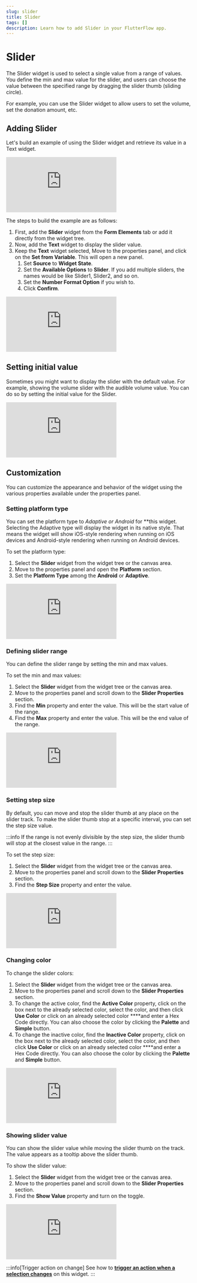 ```yaml
---
slug: slider
title: Slider
tags: []
description: Learn how to add Slider in your FlutterFlow app.
---
```


# Slider

The Slider widget is used to select a single value from a range of values. You define the min and max value for the slider, and users can choose the value between the specified range by dragging the slider thumb (sliding circle).

For example, you can use the Slider widget to allow users to set the volume, set the donation amount, etc.

## Adding Slider

Let's build an example of using the Slider widget and retrieve its value in a Text widget.

<div style={{
    position: 'relative',
    paddingBottom: 'calc(35.67989417989418% + 41px)', // Keeps the aspect ratio and additional padding
    height: 0,
    width: '100%'}}>
    <iframe 
        src="https://demo.arcade.software/G5dcYFeajqmKcN5a68Fu?embed&show_copy_link=true"
        title=""
        style={{
            position: 'absolute',
            top: 0,
            left: 0,
            width: '100%',
            height: '100%',
            colorScheme: 'light'
        }}
        frameborder="0"
        loading="lazy"
        webkitAllowFullScreen
        mozAllowFullScreen
        allowFullScreen
        allow="clipboard-write">
    </iframe>
</div>
<p></p>

The steps to build the example are as follows:

1. First, add the **Slider** widget from the **Form Elements** tab or add it directly from the widget tree.
2. Now, add the **Text** widget to display the slider value.
3. Keep the **Text** widget selected, Move to the properties panel, and click on the **Set from Variable**. This will open a new panel.
    1. Set **Source** to **Widget State**.
    2. Set the **Available Options** to **Slider**. If you add multiple sliders, the names would be like Slider1, Slider2, and so on.
    3. Set the **Number Format Option** if you wish to.
    4. Click **Confirm**.

<div style={{
    position: 'relative',
    paddingBottom: 'calc(56.67989417989418% + 41px)', // Keeps the aspect ratio and additional padding
    height: 0,
    width: '100%'}}>
    <iframe 
        src="https://demo.arcade.software/7pg64sKF7KzKK1TzmY8a?embed&show_copy_link=true"
        title=""
        style={{
            position: 'absolute',
            top: 0,
            left: 0,
            width: '100%',
            height: '100%',
            colorScheme: 'light'
        }}
        frameborder="0"
        loading="lazy"
        webkitAllowFullScreen
        mozAllowFullScreen
        allowFullScreen
        allow="clipboard-write">
    </iframe>
</div>
<p></p>

## Setting initial value

Sometimes you might want to display the slider with the default value. For example, showing the volume slider with the audible volume value. You can do so by setting the initial value for the Slider.

<div style={{
    position: 'relative',
    paddingBottom: 'calc(56.67989417989418% + 41px)', // Keeps the aspect ratio and additional padding
    height: 0,
    width: '100%'}}>
    <iframe 
        src="https://demo.arcade.software/dwdXqb2mLwZ3ShwQdjN1?embed&show_copy_link=true"
        title=""
        style={{
            position: 'absolute',
            top: 0,
            left: 0,
            width: '100%',
            height: '100%',
            colorScheme: 'light'
        }}
        frameborder="0"
        loading="lazy"
        webkitAllowFullScreen
        mozAllowFullScreen
        allowFullScreen
        allow="clipboard-write">
    </iframe>
</div>
<p></p>

## Customization

You can customize the appearance and behavior of the widget using the various properties available under the properties panel.

### Setting platform type

You can set the platform type to *Adaptive or Android* for **this widget. Selecting the Adaptive type will display the widget in its native style. That means the widget will show iOS-style rendering when running on iOS devices and Android-style rendering when running on Android devices.

To set the platform type:

1. Select the **Slider** widget from the widget tree or the canvas area.
2. Move to the properties panel and open the **Platform** section.
3. Set the **Platform Type** among the **Android** or **Adaptive**.

<div style={{
    position: 'relative',
    paddingBottom: 'calc(56.67989417989418% + 41px)', // Keeps the aspect ratio and additional padding
    height: 0,
    width: '100%'}}>
    <iframe 
        src="https://demo.arcade.software/S15LCQAKU5VvcgDZOXVA?embed&show_copy_link=true"
        title=""
        style={{
            position: 'absolute',
            top: 0,
            left: 0,
            width: '100%',
            height: '100%',
            colorScheme: 'light'
        }}
        frameborder="0"
        loading="lazy"
        webkitAllowFullScreen
        mozAllowFullScreen
        allowFullScreen
        allow="clipboard-write">
    </iframe>
</div>
<p></p>

### Defining slider range

You can define the slider range by setting the min and max values.

To set the min and max values:

1. Select the **Slider** widget from the widget tree or the canvas area.
2. Move to the properties panel and scroll down to the **Slider Properties** section.
3. Find the **Min** property and enter the value. This will be the start value of the range.
4. Find the **Max** property and enter the value. This will be the end value of the range.

<div style={{
    position: 'relative',
    paddingBottom: 'calc(56.67989417989418% + 41px)', // Keeps the aspect ratio and additional padding
    height: 0,
    width: '100%'}}>
    <iframe 
        src="https://demo.arcade.software/Z4sBW9iUwIOB4as0y3XH?embed&show_copy_link=true"
        title=""
        style={{
            position: 'absolute',
            top: 0,
            left: 0,
            width: '100%',
            height: '100%',
            colorScheme: 'light'
        }}
        frameborder="0"
        loading="lazy"
        webkitAllowFullScreen
        mozAllowFullScreen
        allowFullScreen
        allow="clipboard-write">
    </iframe>
</div>
<p></p>

### Setting step size

By default, you can move and stop the slider thumb at any place on the slider track. To make the slider thumb stop at a specific interval, you can set the step size value.

:::info
If the range is not evenly divisible by the step size, the slider thumb will stop at the closest value in the range.
:::

To set the step size:

1. Select the **Slider** widget from the widget tree or the canvas area.
2. Move to the properties panel and scroll down to the **Slider Properties** section.
3. Find the **Step Size** property and enter the value.


<div style={{
    position: 'relative',
    paddingBottom: 'calc(56.67989417989418% + 41px)', // Keeps the aspect ratio and additional padding
    height: 0,
    width: '100%'}}>
    <iframe 
        src="https://demo.arcade.software/vcXVcyvrLoDeTKHacqaj?embed&show_copy_link=true"
        title=""
        style={{
            position: 'absolute',
            top: 0,
            left: 0,
            width: '100%',
            height: '100%',
            colorScheme: 'light'
        }}
        frameborder="0"
        loading="lazy"
        webkitAllowFullScreen
        mozAllowFullScreen
        allowFullScreen
        allow="clipboard-write">
    </iframe>
</div>
<p></p>

### Changing color

To change the slider colors:

1. Select the **Slider** widget from the widget tree or the canvas area.
2. Move to the properties panel and scroll down to the **Slider Properties** section.
3. To change the active color, find the **Active Color** property, click on the box next to the already selected color, select the color, and then click **Use Color** or click on an already selected color ****and enter a Hex Code directly. You can also choose the color by clicking the **Palette** and **Simple** button.
4. To change the inactive color, find the **Inactive Color** property, click on the box next to the already selected color, select the color, and then click **Use Color** or click on an already selected color ****and enter a Hex Code directly. You can also choose the color by clicking the **Palette** and **Simple** button.

<div style={{
    position: 'relative',
    paddingBottom: 'calc(56.67989417989418% + 41px)', // Keeps the aspect ratio and additional padding
    height: 0,
    width: '100%'}}>
    <iframe 
        src="https://demo.arcade.software/GTK1gx13TYLBuowLjTk6?embed&show_copy_link=true"
        title=""
        style={{
            position: 'absolute',
            top: 0,
            left: 0,
            width: '100%',
            height: '100%',
            colorScheme: 'light'
        }}
        frameborder="0"
        loading="lazy"
        webkitAllowFullScreen
        mozAllowFullScreen
        allowFullScreen
        allow="clipboard-write">
    </iframe>
</div>
<p></p>

### Showing slider value

You can show the slider value while moving the slider thumb on the track. The value appears as a tooltip above the slider thumb.

To show the slider value:

1. Select the **Slider** widget from the widget tree or the canvas area.
2. Move to the properties panel and scroll down to the **Slider Properties** section.
3. Find the **Show Value** property and turn on the toggle.

<div style={{
    position: 'relative',
    paddingBottom: 'calc(35.67989417989418% + 41px)', // Keeps the aspect ratio and additional padding
    height: 0,
    width: '100%'}}>
    <iframe 
        src="https://demo.arcade.software/yZO6X8ExdIErBNwv0lrb?embed&show_copy_link=true"
        title=""
        style={{
            position: 'absolute',
            top: 0,
            left: 0,
            width: '100%',
            height: '100%',
            colorScheme: 'light'
        }}
        frameborder="0"
        loading="lazy"
        webkitAllowFullScreen
        mozAllowFullScreen
        allowFullScreen
        allow="clipboard-write">
    </iframe>
</div>
<p></p>


:::info[Trigger action on change]
See how to [**trigger an action when a selection changes**](../../../../../resources/ui-building-blocks/widgets/widget-commonalities#trigger-action-on-selection-change) on this widget.
:::